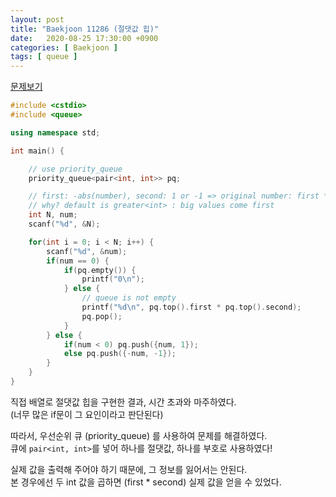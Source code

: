 ```yaml
---
layout: post
title: "Baekjoon 11286 (절댓값 힙)"
date:   2020-08-25 17:30:00 +0900
categories: [ Baekjoon ]
tags: [ queue ]
---
```


[문제보기][prob]

```c++
#include <cstdio>
#include <queue>

using namespace std;

int main() {

    // use priority_queue
    priority_queue<pair<int, int>> pq;

    // first: -abs(number), second: 1 or -1 => original number: first * second
    // why? default is greater<int> : big values come first
    int N, num;
    scanf("%d", &N);

    for(int i = 0; i < N; i++) {
        scanf("%d", &num);
        if(num == 0) {
            if(pq.empty()) {
                printf("0\n");
            } else {
                // queue is not empty
                printf("%d\n", pq.top().first * pq.top().second);
                pq.pop();
            }
        } else {
            if(num < 0) pq.push({num, 1});
            else pq.push({-num, -1});
        }
    }
}
```
직접 배열로 절댓값 힙을 구현한 결과, 시간 초과와 마주하였다.  
(너무 많은 if문이 그 요인이라고 판단된다)

따라서, 우선순위 큐 (priority_queue) 를 사용하여 문제를 해결하였다.  
큐에 `pair<int, int>`를 넣어 하나를 절댓값, 하나를 부호로 사용하였다!

실제 값을 출력해 주어야 하기 때문에, 그 정보를 잃어서는 안된다.  
본 경우에선 두 int 값을 곱하면 (first * second) 실제 값을 얻을 수 있었다.

[prob]: https://www.acmicpc.net/problem/11286